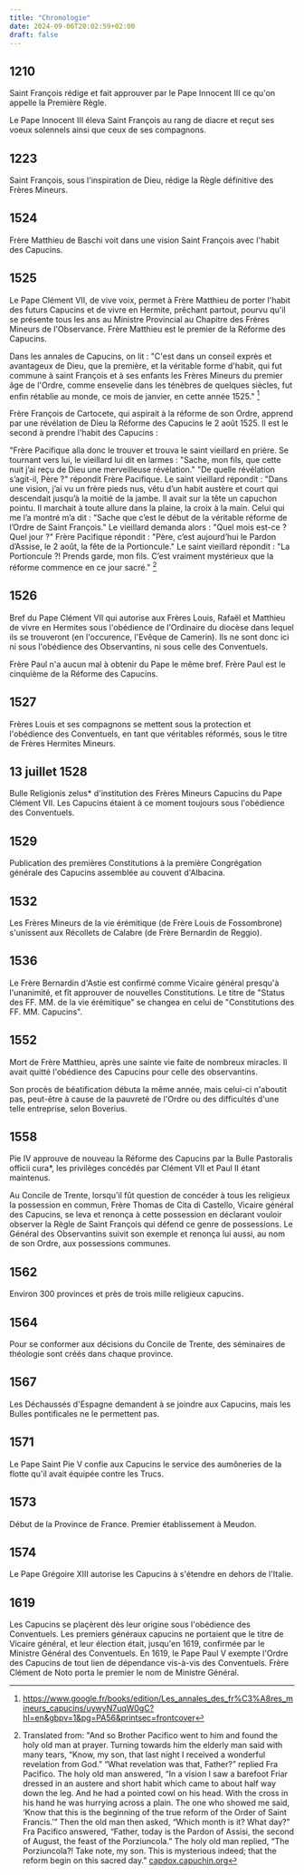 ```yaml
---
title: "Chronologie"
date: 2024-09-06T20:02:59+02:00
draft: false
---
```


## 1210

Saint François rédige et fait approuver par le Pape Innocent III ce qu'on appelle la Première Règle.

Le Pape Innocent III éleva Saint François au rang de diacre et reçut ses voeux solennels ainsi que ceux de ses compagnons. 

## 1223

Saint François, sous l'inspiration de Dieu, rédige la Règle définitive des Frères Mineurs.

## 1524

Frère Matthieu de Baschi voit dans une vision Saint François avec l'habit des Capucins.

## 1525

Le Pape Clément VII, de vive voix, permet à Frère Matthieu de porter l'habit des futurs Capucins et de vivre en Hermite, prêchant partout, pourvu qu'il se présente tous les ans au Ministre Provincial au Chapitre des Frères Mineurs de l'Observance. Frère Matthieu est le premier de la Réforme des Capucins.


Dans les annales de Capucins, on lit : "C'est dans un conseil exprès et avantageux de Dieu, que la première, et la véritable forme d'habit, qui fut commune à saint François et à ses enfants les Frères Mineurs du premier âge de l'Ordre, comme ensevelie dans les ténèbres de quelques siècles, fut enfin rétablie au monde, ce mois de janvier, en cette année 1525." [^1525-1]

[^1525-1]: https://www.google.fr/books/edition/Les_annales_des_fr%C3%A8res_mineurs_capucins/uywyN7uqW0gC?hl=en&gbpv=1&pg=PA56&printsec=frontcover

Frère François de Cartocete, qui aspirait à la réforme de son Ordre, apprend par une révélation de Dieu la Réforme des Capucins le 2 août 1525. Il est le second à prendre l'habit des Capucins :

"Frère Pacifique alla donc le trouver et trouva le saint vieillard en prière. Se tournant vers lui, le vieillard lui dit en larmes : "Sache, mon fils, que cette nuit j’ai reçu de Dieu une merveilleuse révélation." "De quelle révélation s’agit-il, Père ?" répondit Frère Pacifique. Le saint vieillard répondit : "Dans une vision, j’ai vu un frère pieds nus, vêtu d’un habit austère et court qui descendait jusqu’à la moitié de la jambe. Il avait sur la tête un capuchon pointu. Il marchait à toute allure dans la plaine, la croix à la main. Celui qui me l’a montré m’a dit : "Sache que c’est le début de la véritable réforme de l’Ordre de Saint François." Le vieillard demanda alors : "Quel mois est-ce ? Quel jour ?" Frère Pacifique répondit : "Père, c’est aujourd’hui le Pardon d’Assise, le 2 août, la fête de la Portioncule." Le saint vieillard répondit : "La Portioncule ?! Prends garde, mon fils. C’est vraiment mystérieux que la réforme commence en ce jour sacré." [^1525-2]

[^1525-2]: Translated from: "And so Brother Pacifico went to him and found the holy old man at prayer. Turning towards him the elderly man said with many tears, “Know, my son, that last night I received a wonderful revelation from God.” “What revelation was that, Father?” replied Fra Pacifico. The holy old man answered, “In a vision I saw a barefoot Friar dressed in an austere and short habit which came to about half way down the leg. And he had a pointed cowl on his head. With the cross in his hand he was hurrying across a plain. The one who showed me said, ‘Know that this is the beginning of the true reform of the Order of Saint Francis.’” Then the old man then asked, “Which month is it? What day?” Fra Pacifico answered, “Father, today is the Pardon of Assisi, the second of August, the feast of the Porziuncola.” The holy old man replied, “The Porziuncola?! Take note, my son. This is mysterious indeed; that the reform begin on this sacred day.” [capdox.capuchin.org](https://www.capdox.capuchin.org.au/reform-resources-16th-century/sources/bernardino-of-colpetrazzo-book-1/?hilite=Colpetra) 

## 1526

Bref du Pape Clément VII qui autorise aux Frères Louis, Rafaël et Matthieu de vivre en Hermites sous l'obédience de l'Ordinaire du diocèse dans lequel ils se trouveront (en l'occurence, l'Evêque de Camerin). Ils ne sont donc ici ni sous l'obédience des Observantins, ni sous celle des Conventuels.

Frère Paul n'a aucun mal à obtenir du Pape le même bref. Frère Paul est le cinquième de la Réforme des Capucins.

## 1527

Frères Louis et ses compagnons se mettent sous la protection et l'obédience des Conventuels, en tant que véritables réformés, sous le titre de Frères Hermites Mineurs.

## 13 juillet 1528

Bulle Religionis zelus* d'institution des Frères Mineurs Capucins du Pape Clément VII. Les Capucins étaient à ce moment toujours sous l'obédience des Conventuels.

## 1529

Publication des premières Constitutions à la première Congrégation générale des Capucins assemblée au couvent d'Albacina.

## 1532

Les Frères Mineurs de la vie érémitique (de Frère Louis de Fossombrone) s'unissent aux Récollets de Calabre (de Frère Bernardin de Reggio).

## 1536

Le Frère Bernardin d'Astie est confirmé comme Vicaire général presqu'à l'unanimité, et fît approuver de nouvelles Constitutions. Le titre de "Status des FF. MM. de la vie érémitique" se changea en celui de "Constitutions des FF. MM. Capucins".

## 1552

Mort de Frère Matthieu, après une sainte vie faite de nombreux miracles. Il avait quitté l'obédience des Capucins pour celle des observantins.

Son procès de béatification débuta la même année, mais celui-ci n'aboutit pas, peut-être à cause de la pauvreté de l'Ordre ou des difficultés d'une telle entreprise, selon Boverius.

## 1558

Pie IV approuve de nouveau la Réforme des Capucins par la Bulle Pastoralis officii cura*, les privilèges concédés par Clément VII et Paul II étant maintenus.

Au Concile de Trente, lorsqu'il fût question de concéder à tous les religieux la possession en commun, Frère Thomas de Cita di Castello, Vicaire général des Capucins, se leva et renonça à cette possession en déclarant vouloir observer la Règle de Saint François qui défend ce genre de possessions. Le Général des Observantins suivit son exemple et renonça lui aussi, au nom de son Ordre, aux possessions communes.

## 1562

Environ 300 provinces et près de trois mille religieux capucins.

## 1564

Pour se conformer aux décisions du Concile de Trente, des séminaires de théologie sont créés dans chaque province.

## 1567

Les Déchaussés d'Espagne demandent à se joindre aux Capucins, mais les Bulles pontificales ne le permettent pas.

## 1571

Le Pape Saint Pie V confie aux Capucins le service des aumôneries de la flotte qu'il avait équipée contre les Trucs.

## 1573

Début de la Province de France. Premier établissement à Meudon.

## 1574

Le Pape Grégoire XIII autorise les Capucins à s'étendre en dehors de l'Italie.

## 1619

Les Capucins se plaçèrent dès leur origine sous l'obédience des Conventuels. Les premiers généraux capucins ne portaient que le titre de Vicaire général, et leur élection était, jusqu'en 1619, confirmée par le Ministre Général des Conventuels. En 1619, le Pape Paul V exempte l'Ordre des Capucins de tout lien de dépendance vis-à-vis des Conventuels. Frère Clément de Noto porta le premier le nom de Ministre Général.

